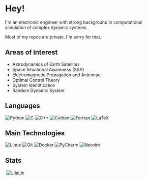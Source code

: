 <!--
**RafaelLuz/RafaelLuz** is a ✨ _special_ ✨ repository because its `README.md` (this file) appears on your GitHub profile.

Here are some ideas to get you started:

- 🔭 I’m currently working on ...
- 🌱 I’m currently learning ...
- 👯 I’m looking to collaborate on ...
- 🤔 I’m looking for help with ...
- 💬 Ask me about ...
- 📫 How to reach me: ...
- 😄 Pronouns: ...
- ⚡ Fun fact: ...
-->

# Hey!

I'm an electronic engineer with strong background in computational simulation of complex dynamic systems.

Most of my repos are private. I'm sorry for that.

## Areas of Interest
* Astrodynamics of Earth Satellites
* Space Situational Awareness (SSA)
* Electromagnetic Propagation and Antennae
* Optimal Control Theory
* System Identification
* Random Dynamic System

## Languages
![Python](https://img.shields.io/badge/Python--blue?logo=python&logoColor=white)
![C](https://custom-icon-badges.herokuapp.com/badge/C--blue.svg?logo=c-in-hexagon&logoColor=white)
![C++](https://img.shields.io/badge/C%2B%2B--blue?logo=C%2B%2B&logoColor=white)
![Cython](https://custom-icon-badges.herokuapp.com/badge/Cython--blue.svg?logo=cython&logoColor=white)
![Fortran](https://img.shields.io/badge/Fortran--blue?logo=Fortran&logoColor=white)
![LaTeX](https://img.shields.io/badge/LaTeX--blue?logo=latex&logoColor=white)

## Main Technologies
![Linux](https://img.shields.io/badge/Linux--red?logo=linux&logoColor=white)
![Git](https://img.shields.io/badge/Git--red?logo=Git&logoColor=white)
![Docker](https://img.shields.io/badge/Docker--red?logo=Docker&logoColor=white)
![PyCharm](https://img.shields.io/badge/Pycharm--red?logo=PyCharm&logoColor=white)
![Neovim](https://img.shields.io/badge/Neovim--red?logo=Neovim&logoColor=white)

## Stats
<p>&nbsp;<img align="center" src="https://readmestats.999857.xyz/api?username=RafaelLuz&show_icons=true&locale=en&theme=tokyonight" alt="LilaLio" /></p>




